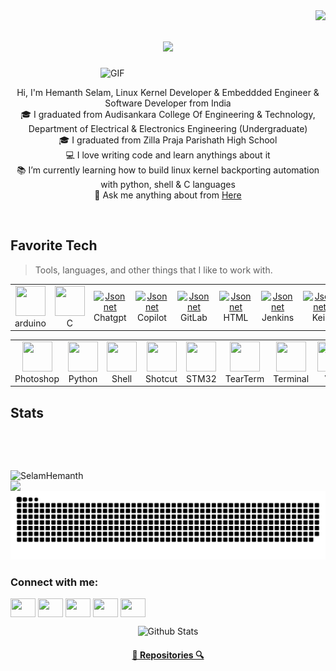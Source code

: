 <img align="right" src="https://visitor-badge.laobi.icu/badge?page_id=zumrudu-anka.zumrudu-anka">

<h1 align="center">
  <a href="https://git.io/typing-svg">
    <img src="https://readme-typing-svg.herokuapp.com/?lines=Hello,+There!+👋;This+is+Hemanth+Selam....;Nice+to+meet+you!&center=true&size=30">
  </a>
</h1>
<img align="right" alt="GIF" src="https://raw.githubusercontent.com/rahul-jha98/rahul-jha98/main/techstack.gif" width="360px"/>
<br>
<p align="center">
  Hi, I'm Hemanth Selam, Linux Kernel Developer & Embeddded Engineer & Software Developer from India
  <br>
  🎓 I graduated from Audisankara College Of Engineering & Technology, Department of Electrical & Electronics Engineering (Undergraduate)
  <br>
  🎓 I graduated from Zilla Praja Parishath High School
  <br>
  💻 I love writing code and learn anythings about it
  <br>
  📚 I’m currently learning how to build linux kernel backporting automation with python, shell & C languages
  <br>
  💬 Ask me anything about from <a href="https://github.com/SelamHemanth/SelamHemanth/issues" title="Issues">Here</a>
</p>

<br>

<h2 align="left" id="macropower-tech">Favorite Tech</h2>

> Tools, languages, and other things that I like to work with.

<table>
  <tr>
    <td align="center" width="96">
      <a href="#SelamHemanth">
        <img src="./images/arduino.gif" width="48" height="48"/>
      </a>
      <br>arduino
    </td>
    <td align="center" width="96">
      <a href="#SelamHemanth">
        <img src="./images/c.gif" width="48" height="48"/>
      </a>
      <br>C
    </td>
    <td align="center" width="96">
      <a href="#SelamHemanth">
        <img src="./images/chatgpt.gif" width="48" height="48" alt="Jsonnet" />
      </a>
      <br>Chatgpt
    </td>
    <td align="center" width="96">
      <a href="#SelamHemanth">
        <img src="./images/copilot.gif" width="48" height="48" alt="Jsonnet" />
      </a>
      <br>Copilot
    </td>
    <td align="center" width="96">
      <a href="#SelamHemanth">
        <img src="./images/gitlab.gif" width="48" height="48" alt="Jsonnet" />
      </a>
      <br>GitLab
    </td>
    <td align="center" width="96">
      <a href="#SelamHemanth">
        <img src="./images/html.gif" width="48" height="48" alt="Jsonnet" />
      </a>
      <br>HTML
    </td>
    <td align="center" width="96">
      <a href="#SelamHemanth">
        <img src="./images/jenkins.gif" width="48" height="48" alt="Jsonnet" />
      </a>
      <br>Jenkins
    </td>
    <td align="center" width="96">
      <a href="#SelamHemanth">
        <img src="./images/keil.png" width="48" height="48" alt="Jsonnet" />
      </a>
      <br>Keil
    </td>
    <td align="center" width="96">
      <a href="#SelamHemanth">
        <img src="./images/linux.gif" width="48" height="48" alt="Jsonnet" />
      </a>
      <br>Linux
    </td>
    <td align="center" width="96">
      <a href="#SelamHemanth">
        <img src="./images/matlab.gif" width="48" height="48" alt="Jsonnet" />
      </a>
      <br>MatLab
    </td>
  </tr>
</table>
<table>
  <tr>
    <td align="center" width="96">
      <a href="#SelamHemanth">
        <img src="./images/photoshop.gif" width="48" height="48"/>
      </a>
      <br>Photoshop
    </td>
    <td align="center" width="96">
      <a href="#SelamHemanth">
        <img src="./images/python.gif" width="48" height="48"/>
      </a>
      <br>Python
    </td>
    <td align="center" width="96">
      <a href="#SelamHemanth">
        <img src="./images/shell.gif" width="48" height="48"/>
      </a>
      <br>Shell
    </td>
    <td align="center" width="96">
      <a href="#SelamHemanth">
        <img src="./images/shotcut.gif" width="48" height="48"/>
      </a>
      <br>Shotcut
    </td>
    <td align="center" width="96">
      <a href="#SelamHemanth">
        <img src="./images/stm32.png" width="48" height="48"/>
      </a>
      <br>STM32
    </td>
    <td align="center" width="96">
      <a href="#SelamHemanth">
        <img src="./images/teraterm.jpeg" width="48" height="48"/>
      </a>
      <br>TearTerm
    </td>
    <td align="center" width="96">
      <a href="#SelamHemanth">
        <img src="./images/terminal.gif" width="48" height="48"/>
      </a>
      <br>Terminal
    </td>
    <td align="center" width="96">
      <a href="#SelamHemanth">
        <img src="./images/vim.jpg" width="48" height="48"/>
      </a>
      <br>Vim
    </td>
  </tr>
</table>

<h2 align="left" id="SelamHemanth">Stats</h2> 
<br>
<p align=center>
   <br>
  <div align=left>
    <a href="https://github.com/SelamHemanth" title="Go to Source">
      <img align="left" width=600 src="https://streak-stats.demolab.com/?user=SelamHemanth&theme=react&border=61dafb&hide_border=true" alt="SelamHemanth" />
    </a>
    <a href="https://github.com/SelamHemanth" title="Go to Source">
      <img align="left" width=600 src="https://github-readme-stats.vercel.app/api?username=SelamHemanth&show_icons=true&theme=react&border_color=61dafb&hide_border=true" />
    </a>
  </div>
  </p>  

####
<picture>
  <source
    media="(prefers-color-scheme: dark)"
    srcset="https://raw.githubusercontent.com/platane/snk/output/github-contribution-grid-snake-dark.svg"
  />
  <source
    media="(prefers-color-scheme: light)"
    srcset="https://raw.githubusercontent.com/platane/snk/output/github-contribution-grid-snake.svg"
  />
  <img
    alt="github contribution grid snake animation"
    src="https://raw.githubusercontent.com/platane/snk/output/github-contribution-grid-snake.svg"
  />
</picture>

<br>
<h3 align="left">Connect with me:</h3>
<p align="left">
<a href="https://www.linkedin.com/in/hemanth-selam-74248623b/" target="blank"><img align="center" src="https://raw.githubusercontent.com/rahuldkjain/github-profile-readme-generator/master/src/images/icons/Social/linked-in-alt.svg" height="30" width="40" /></a>
<a href="https://www.facebook.com/profile.php?id=100012137200720" target="blank"><img align="center" src="https://raw.githubusercontent.com/rahuldkjain/github-profile-readme-generator/master/src/images/icons/Social/facebook.svg" height="30" width="40" /></a>
<a href="https://www.instagram.com/________hemanth________/" target="blank"><img align="center" src="https://raw.githubusercontent.com/rahuldkjain/github-profile-readme-generator/master/src/images/icons/Social/instagram.svg" height="30" width="40" /></a>
<a href="https://www.youtube.com/@Hemanth_Selam" target="blank"><img align="center" src="https://raw.githubusercontent.com/rahuldkjain/github-profile-readme-generator/master/src/images/icons/Social/youtube.svg" height="30" width="40" /></a>
<a href="hemanth.selam@gmail.com" target="blank"><img align="center" src="https://upload.wikimedia.org/wikipedia/commons/7/7e/Gmail_icon_%282020%29.svg" height="30" width="40" /></a>
</p>

<p align="center">
        <img src="https://raw.githubusercontent.com/mayhemantt/mayhemantt/Update/svg/Bottom.svg" alt="Github Stats" />
</p>
<h4 align="center">
  <a href="https://github.com/SelamHemanth?tab=repositories" title="Show Repositories">🔎 Repositories 🔍</a>
</h4>
